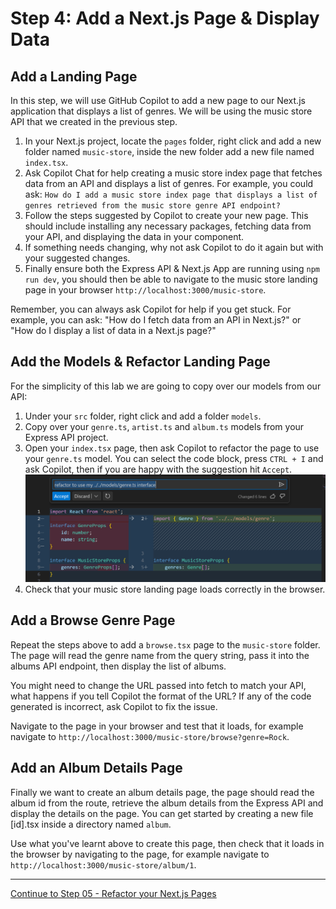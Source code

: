 # Step 4: Add a Next.js Page & Display Data

## Add a Landing Page
In this step, we will use GitHub Copilot to add a new page to our Next.js application that displays a list of genres. We will be using the music store API that we created in the previous step.

1. In your Next.js project, locate the `pages` folder, right click and add a new folder named `music-store`, inside the new folder add a new file named `index.tsx`.
2. Ask Copilot Chat for help creating a music store index page that fetches data from an API and displays a list of genres. For example, you could ask: `How do I add a music store index page that displays a list of genres retrieved from the music store genre API endpoint?`
3. Follow the steps suggested by Copilot to create your new page. This should include installing any necessary packages, fetching data from your API, and displaying the data in your component.
4. If something needs changing, why not ask Copilot to do it again but with your suggested changes. 
5. Finally ensure both the Express API & Next.js App are running using `npm run dev`, you should then be able to navigate to the music store landing page in your browser `http://localhost:3000/music-store`.

Remember, you can always ask Copilot for help if you get stuck. For example, you can ask: "How do I fetch data from an API in Next.js?" or "How do I display a list of data in a Next.js page?"

## Add the Models & Refactor Landing Page
For the simplicity of this lab we are going to copy over our models from our API:
1. Under your `src` folder, right click and add a folder `models`.
2. Copy over your `genre.ts`, `artist.ts` and `album.ts` models from your Express API project.
3. Open your `index.tsx` page, then ask Copilot to refactor the page to use your `genre.ts` model. You can select the code block, press `CTRL + I` and ask Copilot, then if you are happy with the suggestion hit `Accept`.
![Refactor Genre Model](./media/refactor-genre-model.png)
4. Check that your music store landing page loads correctly in the browser.

## Add a Browse Genre Page
Repeat the steps above to add a `browse.tsx` page to the `music-store` folder. The page will read the genre name from the query string, pass it into the albums API endpoint, then display the list of albums. 

You might need to change the URL passed into fetch to match your API, what happens if you tell Copilot the format of the URL? If any of the code generated is incorrect, ask Copilot to fix the issue.

Navigate to the page in your browser and test that it loads, for example navigate to `http://localhost:3000/music-store/browse?genre=Rock`.

## Add an Album Details Page
Finally we want to create an album details page, the page should read the album id from the route, retrieve the album details from the Express API and display the details on the page. You can get started by creating a new file [id].tsx inside a directory named `album`.

Use what you've learnt above to create this page, then check that it loads in the browser by navigating to the page, for example navigate to `http://localhost:3000/music-store/album/1`.

---------------
[Continue to Step 05 - Refactor your Next.js Pages](./05-Step05.md)
